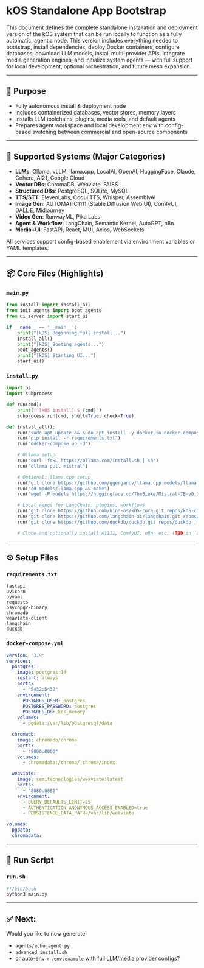 # kOS Standalone App Bootstrap

This document defines the complete standalone installation and deployment version of the kOS system that can be run locally to function as a fully automatic, agentic node. This version includes everything needed to bootstrap, install dependencies, deploy Docker containers, configure databases, download LLM models, install multi-provider APIs, integrate media generation engines, and initialize system agents — with full support for local development, optional orchestration, and future mesh expansion.

---

## 🎯 Purpose

- Fully autonomous install & deployment node
- Includes containerized databases, vector stores, memory layers
- Installs LLM toolchains, plugins, media tools, and default agents
- Prepares agent workspace and local development env with config-based switching between commercial and open-source components

---

## 🔧 Supported Systems (Major Categories)

- **LLMs**: Ollama, vLLM, llama.cpp, LocalAI, OpenAI, HuggingFace, Claude, Cohere, AI21, Google Cloud
- **Vector DBs**: ChromaDB, Weaviate, FAISS
- **Structured DBs**: PostgreSQL, SQLite, MySQL
- **TTS/STT**: ElevenLabs, Coqui TTS, Whisper, AssemblyAI
- **Image Gen**: AUTOMATIC1111 (Stable Diffusion Web UI), ComfyUI, DALL·E, Midjourney
- **Video Gen**: RunwayML, Pika Labs
- **Agent & Workflow**: LangChain, Semantic Kernel, AutoGPT, n8n
- **Media+UI**: FastAPI, React, MUI, Axios, WebSockets

All services support config-based enablement via environment variables or YAML templates.

---

## 📦 Core Files (Highlights)

### `main.py`

```python
from install import install_all
from init_agents import boot_agents
from ui_server import start_ui

if __name__ == '__main__':
    print("[kOS] Beginning full install...")
    install_all()
    print("[kOS] Booting agents...")
    boot_agents()
    print("[kOS] Starting UI...")
    start_ui()
```

### `install.py`

```python
import os
import subprocess

def run(cmd):
    print(f"[kOS install] $ {cmd}")
    subprocess.run(cmd, shell=True, check=True)

def install_all():
    run("sudo apt update && sudo apt install -y docker.io docker-compose git curl wget make python3-pip")
    run("pip install -r requirements.txt")
    run("docker-compose up -d")

    # Ollama setup
    run("curl -fsSL https://ollama.com/install.sh | sh")
    run("ollama pull mistral")

    # Optional: llama.cpp setup
    run("git clone https://github.com/ggerganov/llama.cpp models/llama.cpp || true")
    run("cd models/llama.cpp && make")
    run("wget -P models https://huggingface.co/TheBloke/Mistral-7B-v0.1-GGUF/resolve/main/mistral-7b-v0.1.Q4_K_M.gguf")

    # Local repos for LangChain, plugins, workflows
    run("git clone https://github.com/kind-os/kOS-core.git repos/kOS-core || true")
    run("git clone https://github.com/langchain-ai/langchain.git repos/langchain || true")
    run("git clone https://github.com/duckdb/duckdb.git repos/duckdb || true")

    # Clone and optionally install A1111, ComfyUI, n8n, etc. (TBD in `advanced_install.sh`)
```

---

## ⚙️ Setup Files

### `requirements.txt`

```
fastapi
uvicorn
pyyaml
requests
psycopg2-binary
chromadb
weaviate-client
langchain
duckdb
```

### `docker-compose.yml`

```yaml
version: '3.9'
services:
  postgres:
    image: postgres:14
    restart: always
    ports:
      - "5432:5432"
    environment:
      POSTGRES_USER: postgres
      POSTGRES_PASSWORD: postgres
      POSTGRES_DB: kos_memory
    volumes:
      - pgdata:/var/lib/postgresql/data

  chromadb:
    image: chromadb/chroma
    ports:
      - "8000:8000"
    volumes:
      - chromadata:/chroma/.chroma/index

  weaviate:
    image: semitechnologies/weaviate:latest
    ports:
      - "8080:8080"
    environment:
      - QUERY_DEFAULTS_LIMIT=25
      - AUTHENTICATION_ANONYMOUS_ACCESS_ENABLED=true
      - PERSISTENCE_DATA_PATH=/var/lib/weaviate

volumes:
  pgdata:
  chromadata:
```

---

## 🧪 Run Script

### `run.sh`

```bash
#!/bin/bash
python3 main.py
```

---

## ✅ Next:

Would you like to now generate:

- `agents/echo_agent.py`
- `advanced_install.sh`
- or auto-env + `.env.example` with full LLM/media provider configs?

